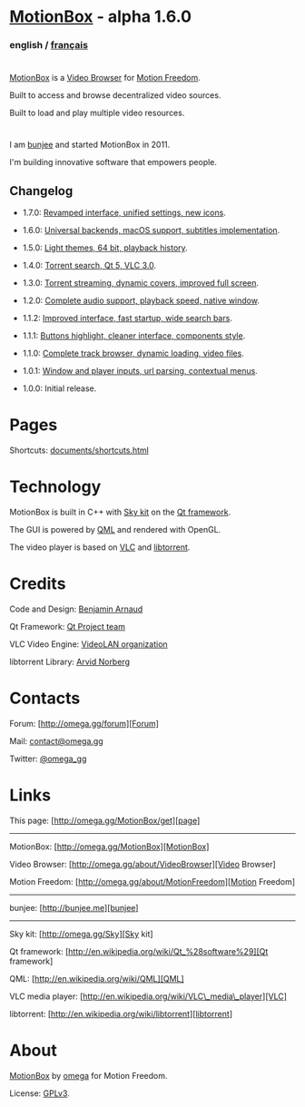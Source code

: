 # [MotionBox] - alpha 1.6.0

### english / [français](documents/fr/Readme.html)

#

[MotionBox] is a [Video Browser] for [Motion Freedom].

Built to access and browse decentralized video sources.

Built to load and play multiple video resources.

#

I am [bunjee] and started MotionBox in 2011.

I'm building innovative software that empowers people.


## Changelog

- 1.7.0: [Revamped interface, unified settings, new icons](documents/changes/1.7.0.html).

- 1.6.0: [Universal backends, macOS support, subtitles implementation](documents/changes/1.6.0.html).

- 1.5.0: [Light themes, 64 bit, playback history](documents/changes/1.5.0.html).

- 1.4.0: [Torrent search, Qt 5, VLC 3.0](documents/changes/1.4.0.html).

- 1.3.0: [Torrent streaming, dynamic covers, improved full screen](documents/changes/1.3.0.html).

- 1.2.0: [Complete audio support, playback speed, native window](documents/changes/1.2.0.html).

- 1.1.2: [Improved interface, fast startup, wide search bars](documents/changes/1.1.2.html).

- 1.1.1: [Buttons highlight, cleaner interface, components style](documents/changes/1.1.1.html).

- 1.1.0: [Complete track browser, dynamic loading, video files](documents/changes/1.1.0.html).

- 1.0.1: [Window and player inputs, url parsing, contextual menus](documents/changes/1.0.1.html).

- 1.0.0: Initial release.


# Pages

Shortcuts: [documents/shortcuts.html](documents/shortcuts.html)


# Technology

MotionBox is built in C++ with [Sky kit] on the [Qt framework].

The GUI is powered by [QML] and rendered with OpenGL.

The video player is based on [VLC] and [libtorrent].


# Credits

Code and Design: [Benjamin Arnaud](http://bunjee.me)

Qt Framework: [Qt Project team](http://www.qt.io)

VLC Video Engine: [VideoLAN organization](http://www.videolan.org)

libtorrent Library: [Arvid Norberg](http://www.libtorrent.org)


# Contacts

Forum: [http://omega.gg/forum][Forum]

Mail: [contact@omega.gg][Mail]

Twitter: [@omega_gg][Twitter]

[Forum]: http://omega.gg/forum

[Mail]: mailto:contact@omega.gg

[Twitter]: http://twitter.com/omega_gg


# Links

This page: [http://omega.gg/MotionBox/get][page]

[page]: http://omega.gg/MotionBox/get

---

MotionBox: [http://omega.gg/MotionBox][MotionBox]

Video Browser: [http://omega.gg/about/VideoBrowser][Video Browser]

Motion Freedom: [http://omega.gg/about/MotionFreedom][Motion Freedom]

[MotionBox]: http://omega.gg/MotionBox

[Video Browser]: http://omega.gg/about/VideoBrowser

[Motion Freedom]: http://omega.gg/about/MotionFreedom

---

bunjee: [http://bunjee.me][bunjee]

[bunjee]: http://bunjee.me

---

Sky kit: [http://omega.gg/Sky][Sky kit]

Qt framework: [http://en.wikipedia.org/wiki/Qt_%28software%29][Qt framework]

QML: [http://en.wikipedia.org/wiki/QML][QML]

VLC media player: [http://en.wikipedia.org/wiki/VLC\_media\_player][VLC]

libtorrent: [http://en.wikipedia.org/wiki/libtorrent][libtorrent]

[Sky kit]: http://omega.gg/Sky

[Qt framework]: http://en.wikipedia.org/wiki/Qt_%28software%29

[QML]: http://en.wikipedia.org/wiki/QML

[VLC]: http://en.wikipedia.org/wiki/VLC_media_player

[libtorrent]: http://en.wikipedia.org/wiki/libtorrent


# About

[MotionBox] by [omega] for Motion Freedom.

License: [GPLv3](documents/license.html).

[omega]: http://omega.gg/about
